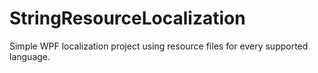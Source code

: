 # StringResourceLocalization
Simple WPF localization project using resource files for every supported language.
